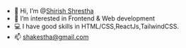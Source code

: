 - 👋 Hi, I’m @[Shirish Shrestha](https://www.facebook.com/lonesomejoker.100)
- 👀 I’m interested in Frontend & Web development
- 💻 I have good skills in HTML/CSS,ReactJs,TailwindCSS. 
- 📫 shakestha@gmail.com

<!---
lonesomejoker/lonesomejoker is a ✨ special ✨ repository because its `README.md` (this file) appears on your GitHub profile.
You can click the Preview link to take a look at your changes.
--->

